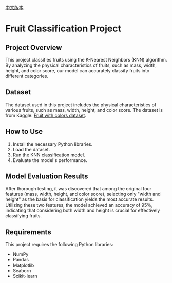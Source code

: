 [中文版本](README_zh.md)
# Fruit Classification Project

## Project Overview
This project classifies fruits using the K-Nearest Neighbors (KNN) algorithm. By analyzing the physical characteristics of fruits, such as mass, width, height, and color score, our model can accurately classify fruits into different categories.

## Dataset
The dataset used in this project includes the physical characteristics of various fruits, such as mass, width, height, and color score. The dataset is from Kaggle: [Fruit with colors dataset](https://www.kaggle.com/datasets/mjamilmoughal/fruits-with-colors-dataset).

## How to Use
1. Install the necessary Python libraries.
2. Load the dataset.
3. Run the KNN classification model.
4. Evaluate the model's performance.

## Model Evaluation Results
After thorough testing, it was discovered that among the original four features (mass, width, height, and color score), selecting only "width and height" as the basis for classification yields the most accurate results. Utilizing these two features, the model achieved an accuracy of 95%, indicating that considering both width and height is crucial for effectively classifying fruits.

## Requirements
This project requires the following Python libraries:
- NumPy
- Pandas
- Matplotlib
- Seaborn
- Scikit-learn

